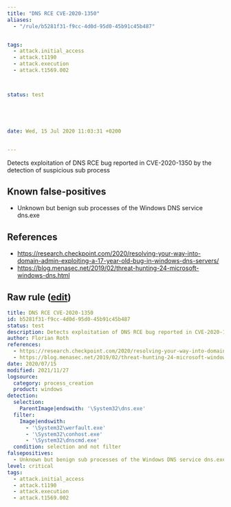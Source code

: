 ```yaml
---
title: "DNS RCE CVE-2020-1350"
aliases:
  - "/rule/b5281f31-f9cc-4d0d-95d0-45b91c45b487"


tags:
  - attack.initial_access
  - attack.t1190
  - attack.execution
  - attack.t1569.002



status: test





date: Wed, 15 Jul 2020 11:03:31 +0200


---
```


Detects exploitation of DNS RCE bug reported in CVE-2020-1350 by the detection of suspicious sub process

<!--more-->


## Known false-positives

* Unknown but benign sub processes of the Windows DNS service dns.exe



## References

* https://research.checkpoint.com/2020/resolving-your-way-into-domain-admin-exploiting-a-17-year-old-bug-in-windows-dns-servers/
* https://blog.menasec.net/2019/02/threat-hunting-24-microsoft-windows-dns.html


## Raw rule ([edit](https://github.com/SigmaHQ/sigma/edit/master/rules/windows/process_creation/proc_creation_win_exploit_cve_2020_1350.yml))
```yaml
title: DNS RCE CVE-2020-1350
id: b5281f31-f9cc-4d0d-95d0-45b91c45b487
status: test
description: Detects exploitation of DNS RCE bug reported in CVE-2020-1350 by the detection of suspicious sub process
author: Florian Roth
references:
  - https://research.checkpoint.com/2020/resolving-your-way-into-domain-admin-exploiting-a-17-year-old-bug-in-windows-dns-servers/
  - https://blog.menasec.net/2019/02/threat-hunting-24-microsoft-windows-dns.html
date: 2020/07/15
modified: 2021/11/27
logsource:
  category: process_creation
  product: windows
detection:
  selection:
    ParentImage|endswith: '\System32\dns.exe'
  filter:
    Image|endswith:
      - '\System32\werfault.exe'
      - '\System32\conhost.exe'
      - '\System32\dnscmd.exe'
  condition: selection and not filter
falsepositives:
  - Unknown but benign sub processes of the Windows DNS service dns.exe
level: critical
tags:
  - attack.initial_access
  - attack.t1190
  - attack.execution
  - attack.t1569.002

```
